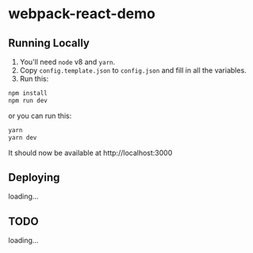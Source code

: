 webpack-react-demo
=====================

## Running Locally

1. You'll need `node` v8 and `yarn`.
2. Copy `config.template.json` to `config.json` and fill in all the variables.
3. Run this: 


```bash
npm install
npm run dev
```
or you can run this:

```bash
yarn
yarn dev
```

It should now be available at http://localhost:3000



## Deploying

loading...
## TODO

loading...